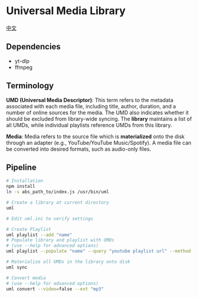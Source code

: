 # Universal Media Library

[中文](README.zh.md)

## Dependencies

- yt-dlp
- ffmpeg

## Terminology

**UMD (Universal Media Descriptor)**: This term refers to the metadata
associated with each media file, including title, author, duration, and a number
of online sources for the media. The UMD also indicates whether it should be
excluded from library-wide syncing. The **library** maintains a list of all
UMDs, while individual playlists reference UMDs from this library.

**Media**: Media refers to the source file which is **materialized** onto the
disk through an adapter (e.g., YouTube/YouTube Music/Spotify). A media file can
be converted into desired formats, such as audio-only files.

## Pipeline

```bash
# Installation
npm install
ln -s abs_path_to/index.js /usr/bin/uml

# Create a library at current directory
uml

# Edit uml.ini to verify settings

# Create Playlist
uml playlist --add "name"
# Populate library and playlist with UMDs
# (use --help for advanced options)
uml playlist --populate "name" --query "youtube playlist url" --method "youtube"

# Materialize all UMDs in the library onto disk
uml sync

# Convert media
# (use --help for advanced options)
uml convert --video=false --ext "mp3"
```